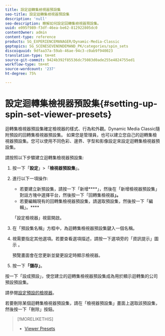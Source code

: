 ```yaml
---
title: 設定迴轉集檢視器預設集
seo-title: 設定迴轉集檢視器預設集
description: 'null'
seo-description: 瞭解如何設定回轉集檢視器預設集。
uuid: e095f989-f3df-46ea-be62-812922805dc0
contentOwner: admin
content-type: reference
products: SG_EXPERIENCEMANAGER/Dynamic-Media-Classic
geptopics: SG_SCENESEVENONDEMAND_PK/categories/spin_sets
discoiquuid: 9dfaa37a-59ab-46ae-94c3-c0ab9f940023
translation-type: tm+mt
source-git-commit: 9424b392f85536dc75083d0ade255e4824755ed1
workflow-type: tm+mt
source-wordcount: '237'
ht-degree: 75%

---
```



# 設定迴轉集檢視器預設集{#setting-up-spin-set-viewer-presets}

迴轉集檢視器預設集確定檢視器的樣式、行為和外觀。Dynamic Media Classic隨附預設的回轉集檢視器預設集。 如果您是管理員，也可以建立您自己的迴轉集檢視器預設集。您可以使用不同色彩、邊界、字型和影像設定來設定迴轉集檢視器預設集。

請按照以下步驟建立迴轉集檢視器預設集:

1. 按一下「**設定**」>「**檢視器預設集**」。
1. 進行以下一項操作:

   * 若要建立新預設集，請按一下「新增&#x200B;****」，然後在「新增檢視器預設集」對話方塊中選擇平台，然後按一下「回轉集檢視器&#x200B;**」。**
   * 若要編輯現有的回轉集檢視器預設集，請選取預設集，然後按一下「編輯」。****

   「設定檢視器」視窗開啟。

1. 在「預設集名稱」方框中，為迴轉集檢視器預設集鍵入一個名稱。
1. 視需要指定其他選項。若要查看選項描述，請按一下選項旁的「資訊提示」圖示 。

   預覽畫面會在您更新並變更設定時顯示檢視器。

1. 按一下&#x200B;**「儲存」**。

按一下「設成預設」，使您建立的迴轉集檢視器預設集成為用於顯示迴轉集的公司預設預設集。

請參閱[設定預設的檢視器](application-setup.md#configuring_default_viewers)。

若要刪除某個迴轉集檢視器預設集，請在「檢視器預設集」畫面上選取該預設集，然後按一下「刪除」按鈕。

>[!MORELIKETHIS]
>
>* [Viewer Presets](application-setup.md#viewer_presets)

